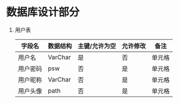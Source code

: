 # 数据库设计部分

1. 用户表

   |  字段名   | 数据结构  | 主键/允许为空  | 允许修改  | 备注  |
   |  ----  | ----  |  ----  | ----  |  ----  |
   | 用户名  | VarChar |  是  | 否 | 单元格 |
   | 用户密码 | psw |  否  | 是 | 单元格 |
   | 用户昵称 | VarChar |  否  | 是 | 单元格 |
   | 用户头像 | path |  否  | 是 | 单元格 |

